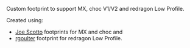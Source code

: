Custom footprint to support MX, choc V1/V2 and redragon Low Profile.

Created using:
- [Joe Scotto](https://github.com/joe-scotto/scottokeebs/tree/main/Extras/ScottoKicad) footprints for MX and choc and
- [rgoulter](https://github.com/rgoulter/keyboard-labs/blob/master/pcb/ProjectLocal.pretty/SW_Redragon_LowProfile_PCB_1.00u.kicad_mod) footprint for redragon Low Profile.
